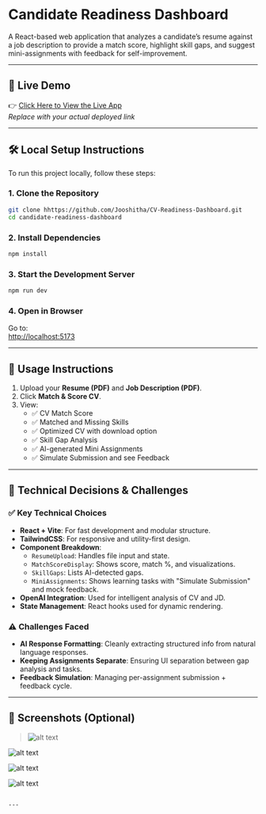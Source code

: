 # Candidate Readiness Dashboard

A React-based web application that analyzes a candidate’s resume against a job description to provide a match score, highlight skill gaps, and suggest mini-assignments with feedback for self-improvement.

---

## 🚀 Live Demo

👉 [Click Here to View the Live App](https://your-deployment-link.vercel.app)  
_Replace with your actual deployed link_

---

## 🛠️ Local Setup Instructions

To run this project locally, follow these steps:

### 1. Clone the Repository

```bash
git clone hhttps://github.com/Jooshitha/CV-Readiness-Dashboard.git
cd candidate-readiness-dashboard
```

### 2. Install Dependencies

```bash
npm install
```

### 3. Start the Development Server

```bash
npm run dev
```

### 4. Open in Browser

Go to:  
[http://localhost:5173](http://localhost:5173)

---

## 📘 Usage Instructions

1. Upload your **Resume (PDF)** and **Job Description (PDF)**.
2. Click **Match & Score CV**.
3. View:
   - ✅ CV Match Score
   - ✅ Matched and Missing Skills
   - ✅ Optimized CV with download option
   - ✅ Skill Gap Analysis
   - ✅ AI-generated Mini Assignments
   - ✅ Simulate Submission and see Feedback

---

## 🧠 Technical Decisions & Challenges

### ✅ Key Technical Choices

- **React + Vite**: For fast development and modular structure.
- **TailwindCSS**: For responsive and utility-first design.
- **Component Breakdown**:
  - `ResumeUpload`: Handles file input and state.
  - `MatchScoreDisplay`: Shows score, match %, and visualizations.
  - `SkillGaps`: Lists AI-detected gaps.
  - `MiniAssignments`: Shows learning tasks with "Simulate Submission" and mock feedback.
- **OpenAI Integration**: Used for intelligent analysis of CV and JD.
- **State Management**: React hooks used for dynamic rendering.

### ⚠️ Challenges Faced

- **AI Response Formatting**: Cleanly extracting structured info from natural language responses.
- **Keeping Assignments Separate**: Ensuring UI separation between gap analysis and tasks.
- **Feedback Simulation**: Managing per-assignment submission + feedback cycle.

---

## 📸 Screenshots (Optional)

> ![alt text](./screenshots/image.png)

![alt text](./screenshots/image-1.png)

![alt text](./screenshots/image-2.png)

![alt text](./screenshots/image-3.png)
```

---


